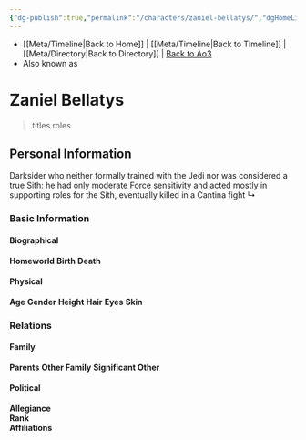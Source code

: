 ```yaml
---
{"dg-publish":true,"permalink":"/characters/zaniel-bellatys/","dgHomeLink":false}
---
```


- [[Meta/Timeline\|Back to Home]] | [[Meta/Timeline\|Back to Timeline]] | [[Meta/Directory\|Back to Directory]] | [Back to Ao3](https://archiveofourown.org/works/19334440/chapters/45992584)
- Also known as

# Zaniel Bellatys
>titles roles

## Personal Information
Darksider who neither formally trained with the Jedi nor was considered a true Sith: he had only moderate Force sensitivity and acted mostly in supporting roles for the Sith, eventually killed in a Cantina fight
↳ 

### Basic Information

#### Biographical
**Homeworld** 
**Birth** 
**Death** 

#### Physical
**Age** 
**Gender** 
**Height** 
**Hair** 
**Eyes** 
**Skin** 

### Relations

#### Family
**Parents** 
**Other Family**
**Significant Other** 

#### Political
**Allegiance**  
**Rank**  
**Affiliations**  